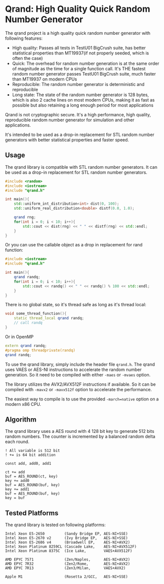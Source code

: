 # Qrand: High Quality Quick Random Number Generator

The qrand project is a high quality quick random number generator with
following features:

* High quality: Passes all tests in TestU01 BigCrush suite, has better
  statistical properties than MT19937(if not properly seeded, which is
  often the case)
* Quick: The overhead for random number generation is at the same order
  of magnitude as the time for a single function call. It's THE fastest
  random number generator passes TestU01 BigCrush suite, much faster than
  MT19937 on modern CPUs
* Reproducible: The random number generator is deterministic and
  reproducible
* Long state: The state of the random number generator is 128 bytes, which
  is also 2 cache lines on most modern CPUs, making it as fast as possible
  but also retaining a long enough period for most applications

Qrand is not cryptographic secure. It's a high performance, high quality,
reproducible random number generator for simulation and other applications.

It's intended to be used as a drop-in replacement for STL random number
generators with better statistical properties and faster speed.

## Usage

The qrand library is compatible with STL random number generators. It can
be used as a drop-in replacement for STL random number generators.

```c++
#include <random>
#include <iostream>
#include "qrand.h"

int main(){
    std::uniform_int_distribution<int> dist(0, 100);
    std::uniform_real_distribution<double> distf(0.0, 1.0);

    qrand rng;
    for(int i = 0; i < 10; i++){
        std::cout << dist(rng) << " " << distf(rng) << std::endl;
    }
}
```

Or you can use the callable object as a drop in replacement for rand function:

```c++
#include <iostream>
#include "qrand.h"

int main(){
    qrand randq;
    for(int i = 0; i < 10; i++){
        std::cout << randq() << " " << randq() % 100 << std::endl;
    }
}
```

There is no global state, so it's thread safe as long as it's thread local:

```c++
void some_thread_function(){
    static thread_local qrand randq;
    // call randq
}
```

Or in OpenMP

```c++
extern qrand randq;
#pragma omp threadprivate(randq)
qrand randq;
```

To use the qrand library, simply include the header file `qrand.h`. The
qrand uses VAES or AES-NI instructions to accelerate the random number
generation. So it need to be compiled with either `-maes` or `-mvaes` option.

The library utilizes the AVX2/AVX512F instructions if available. So it can
be compiled with `-mavx2` or `-mavx512f` option to accelerate the performance.

The easiest way to compile is to use the provided `-march=native` option on
a modern x86 CPU.

## Algorithm

The qrand library uses a AES round with 4 128 bit key to generate 512 bits
random numbers. The counter is incremented by a balanced random delta each
round.

```text
! All variable is 512 bit
! += is 64 bit addition

const add, add0, add1

ct += add
buf = AES_ROUND(ct, key)
key += add0
buf = AES_ROUND(buf, key)
key += add1
buf = AES_ROUND(buf, key)
key = buf
```

## Tested Platforms

The qrand library is tested on following platforms:

```text
Intel Xeon E5-2650         (Sandy Bridge EP, AES-NI+SSE)
Intel Xeon E5-2670 v2      (Ivy Bridge EP,   AES-NI+SSE)
Intel Xeon E5-2686 v4      (Broadwell EP,    AES-NI+AVX2)
Intel Xeon Platinum 8259CL (Cascade Lake,    AES-NI+AVX512F)
Intel Xeon Platinum 8375C  (Ice Lake,        VAES+AVX512F)

AMD EPYC 7571              (Zen/Naples,      AES-NI+AVX2)
AMD EPYC 7R32              (Zen2/Rome,       AES-NI+AVX2)
AMD EPYC 7R13              (Zen3/Milan,      VAES+AVX2)

Apple M1                   (Rosetta 2/GCC,   AES-NI+SSE)
```

<!--
 Copyright (C) 2023 Chunqing Shan 
 
 qrand is free software: you can redistribute it and/or modify
 it under the terms of the GNU Lesser General Public License as published by
 the Free Software Foundation, either version 3 of the License, or
 (at your option) any later version.
 
 qrand is distributed in the hope that it will be useful,
 but WITHOUT ANY WARRANTY; without even the implied warranty of
 MERCHANTABILITY or FITNESS FOR A PARTICULAR PURPOSE.  See the
 GNU Lesser General Public License for more details.
 
 You should have received a copy of the GNU Lesser General Public License
 along with qrand. If not, see <http://www.gnu.org/licenses/>.
-->
